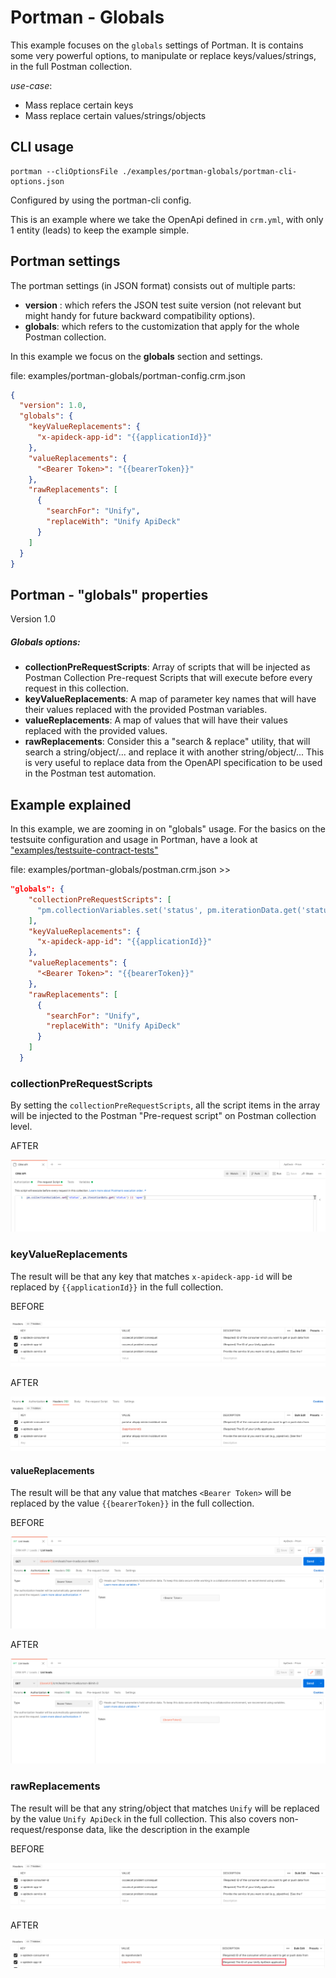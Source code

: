 # Portman - Globals

This example focuses on the `globals` settings of Portman. It is contains some very powerful options, to manipulate or replace keys/values/strings, in the full Postman collection.

_use-case_: 

- Mass replace certain keys
- Mass replace certain values/strings/objects

## CLI usage

```ssh
portman --cliOptionsFile ./examples/portman-globals/portman-cli-options.json
```

Configured by using the portman-cli config.

This is an example where we take the OpenApi defined in `crm.yml`, with only 1 entity (leads) to keep the example simple.

## Portman settings

The portman settings (in JSON format) consists out of multiple parts:

- **version** : which refers the JSON test suite version (not relevant but might handy for future backward compatibility options).
- **globals**: which refers to the customization that apply for the whole Postman collection.

In this example we focus on the **globals** section and settings.

file: examples/portman-globals/portman-config.crm.json

```json
{
  "version": 1.0,
  "globals": {
    "keyValueReplacements": {
      "x-apideck-app-id": "{{applicationId}}"
    },
    "valueReplacements": {
      "<Bearer Token>": "{{bearerToken}}"
    },
    "rawReplacements": [
      {
        "searchFor": "Unify",
        "replaceWith": "Unify ApiDeck"
      }
    ]
  }
}
```

## Portman - "globals" properties

Version 1.0

##### Globals options:

- **collectionPreRequestScripts**: Array of scripts that will be injected as Postman Collection Pre-request Scripts that will execute before every request in this collection.
- **keyValueReplacements**: A map of parameter key names that will have their values replaced with the provided Postman variables.
- **valueReplacements**: A map of values that will have their values replaced with the provided values.
- **rawReplacements**: Consider this a "search & replace" utility, that will search a string/object/... and replace it with another string/object/...
  This is very useful to replace data from the OpenAPI specification to be used in the Postman test automation. 

## Example explained

In this example, we are zooming in on "globals" usage. For the basics on the testsuite configuration and usage in Portman, have a look at ["examples/testsuite-contract-tests"]("https://github.com/apideck-libraries/portman/tree/main/examples/testsuite-contract-tests")

file: examples/portman-globals/postman.crm.json >>

```json
"globals": {
    "collectionPreRequestScripts": [
      "pm.collectionVariables.set('status', pm.iterationData.get('status') || 'open')"
    ],
    "keyValueReplacements": {
      "x-apideck-app-id": "{{applicationId}}"
    },
    "valueReplacements": {
      "<Bearer Token>": "{{bearerToken}}"
    },
    "rawReplacements": [
      {
        "searchFor": "Unify",
        "replaceWith": "Unify ApiDeck"
      }
    ]
  }
```

### collectionPreRequestScripts

By setting the `collectionPreRequestScripts`, all the script items in the array will be injected to the Postman "Pre-request script" on Postman collection level.

AFTER

![](./images/globals-prerequest-after.png)

### keyValueReplacements

The result will be that any key that matches `x-apideck-app-id` will be replaced by `{{applicationId}}` in the full collection.

BEFORE

![](./images/globals-key-before.png)

AFTER

![](./images/globals-key-after.png)

#### valueReplacements

The result will be that any value that matches `<Bearer Token>` will be replaced by the value `{{bearerToken}}` in the full collection.

BEFORE

![](./images/globals-value-before.png)

AFTER

![](./images/globals-value-after.png)

### rawReplacements

The result will be that any string/object that matches `Unify` will be replaced by the value `Unify ApiDeck` in the full collection. This also covers non-request/response data, like the description in the example

BEFORE

![](./images/globals-key-before.png)

AFTER

![](./images/globals-raw-after.png)
